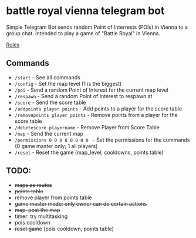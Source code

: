 # battle royal vienna telegram bot

Simple Telegram Bot sends random Point of Interrests (POIs) in Vienna to a group chat.
Intended to play a game of "Battle Royal" in Vienna.

[Rules](https://github.com/dominikhoebert/battle_royal_vienna_telegram_bot/blob/master/Battle%20Royal%20Vienna.md)

## Commands

- `/start` - See all commands
- `/config` - Set the map level (1 is the biggest)
- `/poi` - Send a random Point of Interest for the current map level
- `/respawn` - Send a random Point of Interest to respawn at
- `/score` - Send the score table
- `/addpoints player points` - Add points to a player for the score table
- `/removepoints player points` - Remove points from a player for the score table
- `/deletescore playername` - Remove Player from Score Table
- `/map` - Send the current map
- `/permissions 0 0 0 0 0 0 0 0 ` - Set the permissions for the commands (0 game master only; 1 all players)
- `/reset` - Reset the game (map_level, cooldowns, points table)


## TODO:

- ~~maps as routes~~
- ~~points table~~
- remove player from points table
- ~~game master mode: only owner can do certain actions~~
- ~~map: post the map~~
- timer: try multitasking
- pois cooldown
- ~~reset game~~ (pois cooldown, points table)
